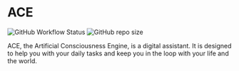 # ACE

![GitHub Workflow Status](https://img.shields.io/github/workflow/status/equallywolf/ACE/continuous-integration) ![GitHub repo size](https://img.shields.io/github/repo-size/equallywolf/ace)

ACE, the Artificial Consciousness Engine, is a digital assistant. It is designed to help you with your daily tasks and keep you in the loop with your life and the world.

